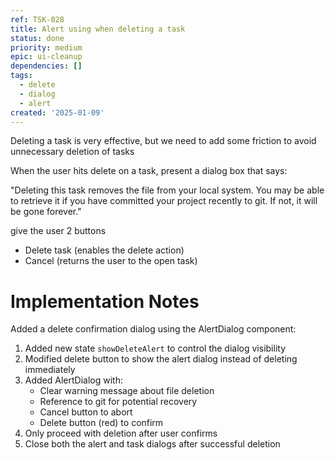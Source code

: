 ```yaml
---
ref: TSK-028
title: Alert using when deleting a task
status: done
priority: medium
epic: ui-cleanup
dependencies: []
tags:
  - delete
  - dialog
  - alert
created: '2025-01-09'
---
```

Deleting a task is very effective, but we need to add some friction to avoid unnecessary deletion of tasks

When the user hits delete on a task, present a dialog box that says:

"Deleting this task removes the file from your local system. You may be able to retrieve it if you have committed your project recently to git. If not, it will be gone forever."

give the user 2 buttons

- Delete task (enables the delete action)
- Cancel (returns the user to the open task)

# Implementation Notes

Added a delete confirmation dialog using the AlertDialog component:

1. Added new state `showDeleteAlert` to control the dialog visibility
2. Modified delete button to show the alert dialog instead of deleting immediately
3. Added AlertDialog with:
   - Clear warning message about file deletion
   - Reference to git for potential recovery
   - Cancel button to abort
   - Delete button (red) to confirm
4. Only proceed with deletion after user confirms
5. Close both the alert and task dialogs after successful deletion
